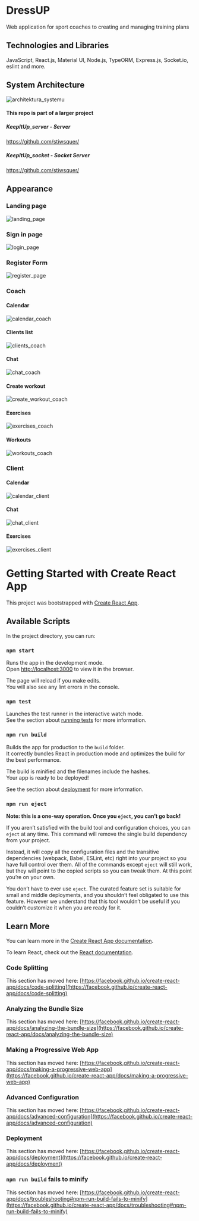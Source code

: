 # DressUP 

Web application for sport coaches to creating and managing training plans

## Technologies and Libraries
JavaScript, React.js, Material UI, Node.js, TypeORM, Express.js, Socket.io, eslint and more.

## System Architecture
![architektura_systemu](https://user-images.githubusercontent.com/50952730/143244210-3008e671-7559-4fb2-8ab7-8314fd899a50.png)

#### This repo is part of a larger project

##### KeepItUp_server - Server
https://github.com/stiwsquer/

##### KeepItUp_socket - Socket Server
https://github.com/stiwsquer/


## Appearance
### Landing page

![landing_page](https://user-images.githubusercontent.com/50952730/143244323-d96875b1-be5f-4d3a-b492-2dc0dfa51214.JPG)


### Sign in page

![login_page](https://user-images.githubusercontent.com/50952730/143244357-c7434cf7-fe93-41b8-ba9d-d705885fc90b.JPG)

### Register Form

![register_page](https://user-images.githubusercontent.com/50952730/143244368-3c4fa3bb-2bc7-4bf4-9437-0957737308ef.JPG)

### Coach
#### Calendar
![calendar_coach](https://user-images.githubusercontent.com/50952730/143244908-9c11670f-a251-4db4-9f14-d606b3bb84ff.JPG)

#### Clients list
![clients_coach](https://user-images.githubusercontent.com/50952730/143244900-8e268711-7007-4d77-b87d-496627f12cf2.JPG)

#### Chat
![chat_coach](https://user-images.githubusercontent.com/50952730/143244910-0b61a235-74c7-400a-8174-c8a0c1b94c65.JPG)

#### Create workout
![create_workout_coach](https://user-images.githubusercontent.com/50952730/143244903-1c77b0ec-b3ca-4fea-bc59-56c57def7564.JPG)

#### Exercises 
![exercises_coach](https://user-images.githubusercontent.com/50952730/143244905-d45b6b30-a8b0-4fb6-bed4-6947b8315625.JPG)

#### Workouts
![workouts_coach](https://user-images.githubusercontent.com/50952730/143244907-141858c9-d5dc-4574-99f3-e8abf1b21092.JPG)



### Client

#### Calendar
![calendar_client](https://user-images.githubusercontent.com/50952730/143245397-90ff91f1-5c06-4108-af52-1e91e1ca89db.JPG)

#### Chat
![chat_client](https://user-images.githubusercontent.com/50952730/143245399-b3dd57d3-3a17-4780-bce7-475f85330fa3.JPG)

#### Exercises 
![exercises_client](https://user-images.githubusercontent.com/50952730/143245393-18bd3bb4-e50a-4a2d-9647-707bc66333a5.JPG)

# Getting Started with Create React App

This project was bootstrapped with [Create React App](https://github.com/facebook/create-react-app).

## Available Scripts

In the project directory, you can run:

### `npm start`

Runs the app in the development mode.\
Open [http://localhost:3000](http://localhost:3000) to view it in the browser.

The page will reload if you make edits.\
You will also see any lint errors in the console.

### `npm test`

Launches the test runner in the interactive watch mode.\
See the section about [running tests](https://facebook.github.io/create-react-app/docs/running-tests) for more information.

### `npm run build`

Builds the app for production to the `build` folder.\
It correctly bundles React in production mode and optimizes the build for the best performance.

The build is minified and the filenames include the hashes.\
Your app is ready to be deployed!

See the section about [deployment](https://facebook.github.io/create-react-app/docs/deployment) for more information.

### `npm run eject`

**Note: this is a one-way operation. Once you `eject`, you can’t go back!**

If you aren’t satisfied with the build tool and configuration choices, you can `eject` at any time. This command will remove the single build dependency from your project.

Instead, it will copy all the configuration files and the transitive dependencies (webpack, Babel, ESLint, etc) right into your project so you have full control over them. All of the commands except `eject` will still work, but they will point to the copied scripts so you can tweak them. At this point you’re on your own.

You don’t have to ever use `eject`. The curated feature set is suitable for small and middle deployments, and you shouldn’t feel obligated to use this feature. However we understand that this tool wouldn’t be useful if you couldn’t customize it when you are ready for it.

## Learn More

You can learn more in the [Create React App documentation](https://facebook.github.io/create-react-app/docs/getting-started).

To learn React, check out the [React documentation](https://reactjs.org/).

### Code Splitting

This section has moved here: [https://facebook.github.io/create-react-app/docs/code-splitting](https://facebook.github.io/create-react-app/docs/code-splitting)

### Analyzing the Bundle Size

This section has moved here: [https://facebook.github.io/create-react-app/docs/analyzing-the-bundle-size](https://facebook.github.io/create-react-app/docs/analyzing-the-bundle-size)

### Making a Progressive Web App

This section has moved here: [https://facebook.github.io/create-react-app/docs/making-a-progressive-web-app](https://facebook.github.io/create-react-app/docs/making-a-progressive-web-app)

### Advanced Configuration

This section has moved here: [https://facebook.github.io/create-react-app/docs/advanced-configuration](https://facebook.github.io/create-react-app/docs/advanced-configuration)

### Deployment

This section has moved here: [https://facebook.github.io/create-react-app/docs/deployment](https://facebook.github.io/create-react-app/docs/deployment)

### `npm run build` fails to minify

This section has moved here: [https://facebook.github.io/create-react-app/docs/troubleshooting#npm-run-build-fails-to-minify](https://facebook.github.io/create-react-app/docs/troubleshooting#npm-run-build-fails-to-minify)
